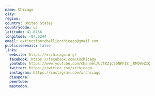 ```yaml
---
name: Chicago
city:
region:
country: United States
countrycode: us
latitude: 41.8756
longitude: -87.6244
email: extinctionrebellionchicago@gmail.com
publiciseemail: false
links:
  website: https://xrchicago.org/
  facebook: https://facebook.com/XRchicago
  youtube: https://www.youtube.com/channel/UCtKZ1cSbNKFIZ_jOMQWeZxQ
  twitter: https://twitter.com/xrchicago
  instagram: https://instagram.com/xrchicago
  diaspora:
  peertube:
  mastodon:
---
```

